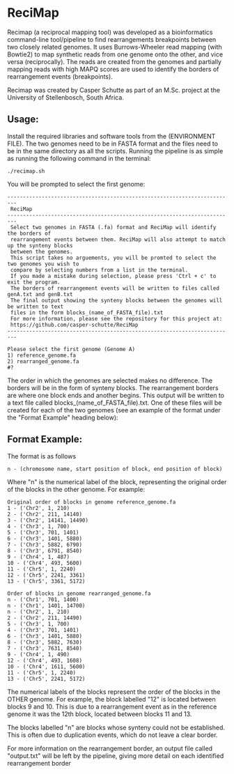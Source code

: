 # ReciMap

Recimap (a reciprocal mapping tool) was developed as a bioinformatics command-line tool/pipeline to find rearrangements
breakpoints between two closely related genomes. It uses Burrows-Wheeler read mapping (with Bowtie2) to map synthetic 
reads from one genome onto the other, and vice versa (reciprocally). The reads are created from the genomes and 
partially mapping reads with high MAPQ scores are used to identify the borders of rearrangement events
(breakpoints). 

Recimap was created by Casper Schutte as part of an M.Sc. project at the University of Stellenbosch, South Africa. 

## Usage:
Install the required libraries and software tools from the (ENVIRONMENT FILE). 
The two genomes need to be in FASTA format and the files need to be in the same directory as all the scripts. 
Running the pipeline is as simple as running the following command in the terminal:

```
./recimap.sh
```

You will be prompted to select the first genome:
```
------------------------------------------------------------------------- 
 ReciMap 
-------------------------------------------------------------------------
 Select two genomes in FASTA (.fa) format and ReciMap will identify the borders of 
 rearrangement events between them. ReciMap will also attempt to match up the synteny blocks 
 between the genomes. 
 This script takes no arguements, you will be promted to select the two genomes you wish to 
 compare by selecting numbers from a list in the terminal. 
 If you made a mistake during selection, please press 'Ctrl + c' to exit the program.
 The borders of rearrangement events will be written to files called genA.txt and genB.txt
 The final output showing the synteny blocks between the genomes will be written to text 
 files in the form blocks_(name_of_FASTA_file).txt 
 For more information, please see the repository for this project at: 
 https://github.com/casper-schutte/ReciMap 
-------------------------------------------------------------------------

Please select the first genome (Genome A)
1) reference_genome.fa
2) rearranged_genome.fa
#? 
```
The order in which the genomes are selected makes no difference. The borders will be in the form of 
synteny blocks. The rearrangement borders are where one block ends and another begins. 
This output will be written to a text file called blocks_(name_of_FASTA_file).txt. One of 
these files will be created for each of the two genomes (see an example of the format under 
the "Format Example" heading below):

## Format Example:
The format is as follows
```
n - (chromosome name, start position of block, end position of block)
```
Where "n" is the numerical label of the block, representing the original order of the blocks in the other genome.
For example:
```
Original order of blocks in genome reference_genome.fa
1 - ('Chr2', 1, 210)
2 - ('Chr2', 211, 14140)
3 - ('Chr2', 14141, 14490)
4 - ('Chr3', 1, 700)
5 - ('Chr3', 701, 1401)
6 - ('Chr3', 1401, 5880)
7 - ('Chr3', 5882, 6790)
8 - ('Chr3', 6791, 8540)
9 - ('Chr4', 1, 487)
10 - ('Chr4', 493, 5600)
11 - ('Chr5', 1, 2240)
12 - ('Chr5', 2241, 3361)
13 - ('Chr5', 3361, 5172)

Order of blocks in genome rearranged_genome.fa
n - ('Chr1', 701, 1400)
n - ('Chr1', 1401, 14700)
n - ('Chr2', 1, 210)
2 - ('Chr2', 211, 14490)
5 - ('Chr3', 1, 700)
4 - ('Chr3', 701, 1401)
6 - ('Chr3', 1401, 5880)
8 - ('Chr3', 5882, 7630)
7 - ('Chr3', 7631, 8540)
9 - ('Chr4', 1, 490)
12 - ('Chr4', 493, 1608)
10 - ('Chr4', 1611, 5600)
11 - ('Chr5', 1, 2240)
13 - ('Chr5', 2241, 5172)
```
The numerical labels of the blocks represent the order of the blocks in the OTHER genome. For example,
the block labelled "12" is located between blocks 9 and 10. This is due to a rearrangement event as in the reference 
genome it was the 12th block, located between blocks 11 and 13. 

The blocks labelled "n" are blocks whose synteny could not be established. This is often due to duplication events, 
which do not leave a clear border.

For more information on the rearrangement border, an 
output file called "output.txt" will be left by the pipeline, giving more detail on each identified rearrangement border